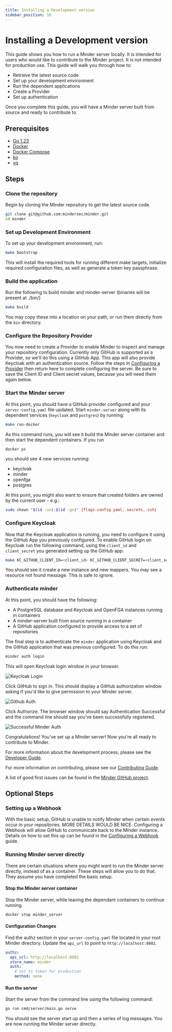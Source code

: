 ```yaml
---
title: Installing a Development version
sidebar_position: 10
---
```


# Installing a Development version

This guide shows you how to run a Minder server locally. It is intended for
users who would like to contribute to the Minder project. It is not intended for
production use. This guide will walk you through how to:

- Retrieve the latest source code
- Set up your development environment
- Run the dependent applications
- Create a Provider
- Set up authentication

Once you complete this guide, you will have a Minder server built from source
and ready to contribute to.

## Prerequisites

- [Go 1.23](https://golang.org/doc/install)
- [Docker](https://docs.docker.com/get-docker/)
- [Docker Compose](https://docs.docker.com/compose/install/)
- [ko](https://ko.build/install/)
- [yq](https://github.com/mikefarah/yq)

## Steps

### Clone the repository

Begin by cloning the Minder repository to get the latest source code.

```bash
git clone git@github.com:mindersec/minder.git
cd minder
```

### Set up Development Environment

To set up your development environment, run:

```bash
make bootstrap
```

This will install the required tools for running different make targets,
initialize required configuration files, as well as generate a token key
passphrase.

### Build the application

Run the following to build minder and minder-server (binaries will be present at
./bin/)

```bash
make build
```

You may copy these into a location on your path, or run them directly from the
`bin` directory.

### Configure the Repository Provider

You now need to create a Provider to enable Minder to inspect and manage your
repository configuration. Currently only GitHub is supported as a Provider, so
we'll do this using a GitHub App. This app will also provide Keycloak with an
authentication source. Follow the steps in
[Configuring a Provider](./config_provider.md) then return here to complete
configuring the server. Be sure to save the Client ID and Client secret values,
because you will need them again below.

### Start the Minder server

At this point, you should have a GitHub provider configured and your
`server-config.yaml` file updated. Start `minder-server` along with its
dependent services (`keycloak` and `postgres`) by running:

```bash
make run-docker
```

As this command runs, you will see it build the Minder server container and then
start the dependent containers. If you run

```bash
docker ps
```

you should see 4 new services running:

- keycloak
- minder
- openfga
- postgres

At this point, you might also want to ensure that created folders are owned by
the current user - e.g.:

```bash
sudo chown "$(id -un):$(id -gn)" {flags-config.yaml,.secrets,.ssh}
```

### Configure Keycloak

Now that the Keycloak application is running, you need to configure it using the
GitHub App you previously configured. To enable GitHub login on Keycloak run the
following command, using the `client_id` and `client_secret` you generated
setting up the GitHub app:

```bash
make KC_GITHUB_CLIENT_ID=<client_id> KC_GITHUB_CLIENT_SECRET=<client_secret> github-login
```

You should see it create a new instance and new mappers. You may see a resource
not found message. This is safe to ignore.

### Authenticate minder

At this point, you should have the following:

- A PostgreSQL database and Keycloak and OpenFGA instances running in containers
- A minder-server built from source running in a container
- A GitHub application configured to provide access to a set of repositories

The final step is to authenticate the `minder` application using Keycloak and
the GitHub application that was previous configured. To do this run:

```bash
minder auth login
```

This will open Keycloak login window in your browser.

![Keycloak Login](./images/keycloak-login.png)

Click GitHub to sign in. This should display a GitHub authorization window
asking if you'd like to give permission to your Minder server.

![Github Auth](./images/github-auth.png)

Click Authorize. The browser window should say Authentication Successful and the
command line should say you've been successfully registered.

![Successful Minder Auth](./images/successful-install.png)

Congratulations! You've set up a Minder server! Now you're all ready to
contribute to Minder.

For more information about the development process, please see the
[Developer Guide](https://minder-docs.stacklok.dev/developer_guide/get-hacking).

For more information on contributing, please see our
[Contributing Guide](https://github.com/mindersec/minder/blob/main/CONTRIBUTING.md).

A list of good first issues can be found in the
[Minder GitHub project](https://github.com/mindersec/minder/issues?q=is%3Aissue%20state%3Aopen%20label%3A%22good%20first%20issue%22).

## Optional Steps

### Setting up a Webhook

With the basic setup, GitHub is unable to notify Minder when certain events
occur in your repositories. MORE DETAILS WOULD BE NICE. Configuring a Webhook
will allow GitHub to communicate back to the Minder instance. Details on how to
set this up can be found in the [Configuring a Webhook](./config_webhook.md)
guide.

### Running Minder server directly

There are certain situations where you might want to run the Minder server
directly, instead of as a container. These steps will allow you to do that. They
assume you have completed the basic setup.

#### Stop the Minder server container

Stop the Minder server, while leaving the dependant containers to continue
running.

```bash
docker stop minder_server
```

#### Configuration Changes

Find the authz section in your `server-config.yaml` file located in your root
Minder directory. Update the `api_url` to point to `http://localhost:8082`.

```yaml
authz:
  api_url: http://localhost:8082
  store_name: minder
  auth:
    # Set to token for production
    method: none
```

#### Run the server

Start the server from the command line using the following command:

```bash
go run cmd/server/main.go serve
```

You should see the server start up and then a series of log messages. You are
now running the Minder server directly.
